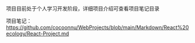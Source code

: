 项目目前处于个人学习开发阶段，详细项目介绍可查看项目笔记目录

项目笔记：https://github.com/cocoonnu/WebProjects/blob/main/Markdown/React%20ecology/React-Project.md

